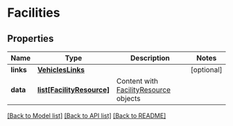 # Facilities

## Properties
Name | Type | Description | Notes
------------ | ------------- | ------------- | -------------
**links** | [**VehiclesLinks**](VehiclesLinks.md) |  | [optional] 
**data** | [**list[FacilityResource]**](FacilityResource.md) | Content with [FacilityResource](#facilityresource) objects | 

[[Back to Model list]](../README.md#documentation-for-models) [[Back to API list]](../README.md#documentation-for-api-endpoints) [[Back to README]](../README.md)


